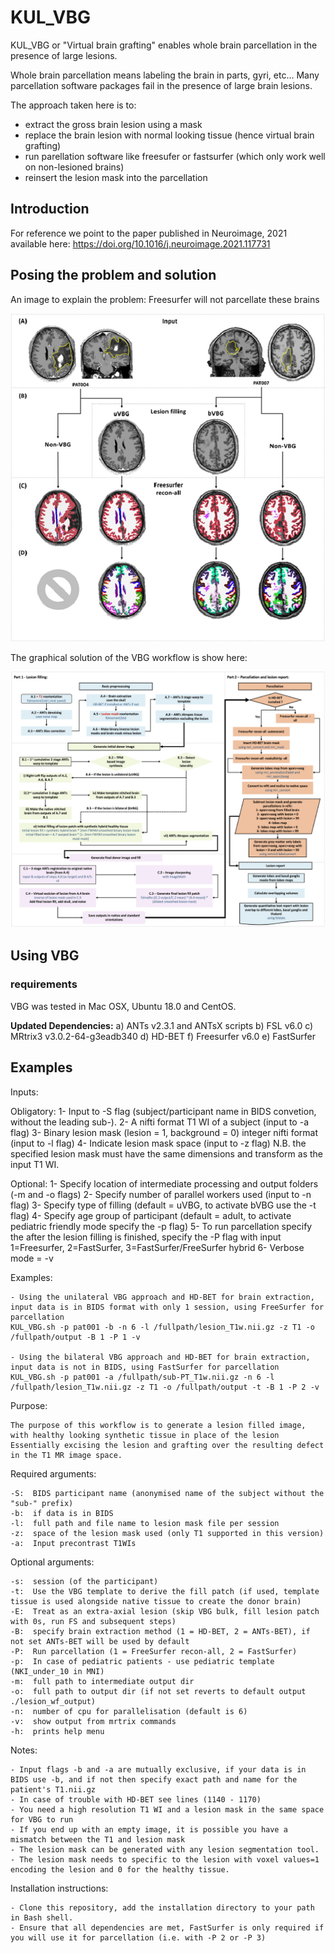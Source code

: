 # KUL_VBG

KUL_VBG or "Virtual brain grafting" enables whole brain parcellation in the presence of large lesions.

Whole brain parcellation means labeling the brain in parts, gyri, etc...
Many parcellation software packages fail in the presence of large brain lesions.

The approach taken here is to:

- extract the gross brain lesion using a mask
- replace the brain lesion with normal looking tissue (hence virtual brain grafting)
- run parellation software like freesufer or fastsurfer (which only work well on non-lesioned brains)
- reinsert the lesion mask into the parcellation 

## Introduction 

For reference we point to the paper published in Neuroimage, 2021 available here: https://doi.org/10.1016/j.neuroimage.2021.117731

## Posing the problem and solution

An image to explain the problem: Freesurfer will not parcellate these brains

![VBG fig1](figs4readme/fig1.jpg)

The graphical solution of the VBG workflow is show here:

![VBG fig1](figs4readme/fig2.jpg)


## Using VBG

### requirements

VBG was tested in Mac OSX, Ubuntu 18.0 and CentOS. 

**Updated Dependencies:**
a) ANTs v2.3.1 and ANTsX scripts
b) FSL v6.0
c) MRtrix3 v3.0.2-64-g3eadb340
d) HD-BET
f) Freesurfer v6.0
e) FastSurfer


## Examples

Inputs:

Obligatory: 
1- Input to -S flag (subject/participant name in BIDS convetion, without the leading sub-). 
2- A nifti format T1 WI of a subject (input to -a flag)
3- Binary lesion mask (lesion = 1, background = 0) integer nifti format (input to -l flag)
4- Indicate lesion mask space (input to -z flag) N.B. the specified lesion mask must have the same dimensions and transform as the input T1 WI.

Optional:
1- Specify location of intermediate processing and output folders (-m and -o flags)
2- Specify number of parallel workers used (input to -n flag)
3- Specify type of filling (default = uVBG, to activate bVBG use the -t flag)
4- Specify age group of participant (default = adult, to activate pediatric friendly mode specify the -p flag)
5- To run parcellation specify the after the lesion filling is finished, specify the -P flag with input 1=Freesurfer, 2=FastSurfer, 3=FastSurfer/FreeSurfer hybrid
6- Verbose mode = -v

Examples:

    - Using the unilateral VBG approach and HD-BET for brain extraction, input data is in BIDS format with only 1 session, using FreeSurfer for parcellation
    KUL_VBG.sh -p pat001 -b -n 6 -l /fullpath/lesion_T1w.nii.gz -z T1 -o /fullpath/output -B 1 -P 1 -v
    
    - Using the bilateral VBG approach and HD-BET for brain extraction, input data is not in BIDS, using FastSurfer for parcellation
    KUL_VBG.sh -p pat001 -a /fullpath/sub-PT_T1w.nii.gz -n 6 -l /fullpath/lesion_T1w.nii.gz -z T1 -o /fullpath/output -t -B 1 -P 2 -v
	

Purpose:

    The purpose of this workflow is to generate a lesion filled image, with healthy looking synthetic tissue in place of the lesion
    Essentially excising the lesion and grafting over the resulting defect in the T1 MR image space.
    

Required arguments:

    -S:  BIDS participant name (anonymised name of the subject without the "sub-" prefix)
    -b:  if data is in BIDS
    -l:  full path and file name to lesion mask file per session
    -z:  space of the lesion mask used (only T1 supported in this version)
    -a:  Input precontrast T1WIs

Optional arguments:

    -s:  session (of the participant)
    -t:  Use the VBG template to derive the fill patch (if used, template tissue is used alongside native tissue to create the donor brain)
    -E:  Treat as an extra-axial lesion (skip VBG bulk, fill lesion patch with 0s, run FS and subsequent steps)
    -B:  specify brain extraction method (1 = HD-BET, 2 = ANTs-BET), if not set ANTs-BET will be used by default
    -P:  Run parcellation (1 = FreeSurfer recon-all, 2 = FastSurfer)
    -p:  In case of pediatric patients - use pediatric template (NKI_under_10 in MNI)
    -m:  full path to intermediate output dir
    -o:  full path to output dir (if not set reverts to default output ./lesion_wf_output)
    -n:  number of cpu for parallelisation (default is 6)
    -v:  show output from mrtrix commands
    -h:  prints help menu

Notes: 

    - Input flags -b and -a are mutually exclusive, if your data is in BIDS use -b, and if not then specify exact path and name for the patient's T1.nii.gz 
    - In case of trouble with HD-BET see lines (1140 - 1170)
    - You need a high resolution T1 WI and a lesion mask in the same space for VBG to run
    - If you end up with an empty image, it is possible you have a mismatch between the T1 and lesion mask
    - The lesion mask can be generated with any lesion segmentation tool.
    - The lesion mask needs to specific to the lesion with voxel values=1 encoding the lesion and 0 for the healthy tissue.

Installation instructions:

    - Clone this repository, add the installation directory to your path in Bash shell.
    - Ensure that all dependencies are met, FastSurfer is only required if you will use it for parcellation (i.e. with -P 2 or -P 3)

